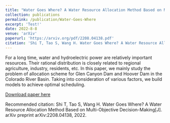 ```yaml
---
title: "Water Goes Where? A Water Resource Allocation Method Based on Multi-Objective Decision-Making"
collection: publications
permalink: /publication/Water-Goes-Where
excerpt: 'Test!'
date: 2022-8-8
venue: 'arXiv'
paperurl: 'https://arxiv.org/pdf/2208.04138.pdf'
citation: 'Shi T, Tao S, Wang H. Water Goes Where? A Water Resource Allocation Method Based on Multi-Objective Decision-Making[J]. arXiv preprint arXiv:2208.04138, 2022.'
---
```

For a long time, water and hydroelectric power are relatively important resources. Their
rational distribution is closely related to regional agriculture, industry, residents, etc. In this
paper, we mainly study the problem of allocation scheme for Glen Canyon Dam and Hoover
Dam in the Colorado River Basin. Taking into consideration of various factors, we build
models to achieve optimal scheduling.

[Download paper here](https://arxiv.org/pdf/2208.04138.pdf)

Recommended citation: Shi T, Tao S, Wang H. Water Goes Where? A Water Resource Allocation Method Based on Multi-Objective Decision-Making[J]. arXiv preprint arXiv:2208.04138, 2022.